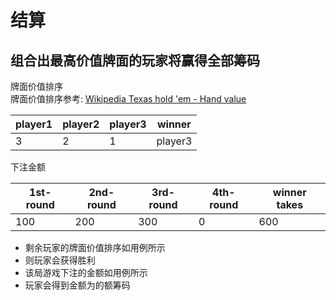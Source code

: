 # 结算

## 组合出最高价值牌面的玩家将赢得全部筹码

牌面价值排序\
牌面价值排序参考: [Wikipedia Texas hold 'em - Hand value](https://en.wikipedia.org/wiki/Texas_hold_%27em#Hand_values)

|player1    |player2    |player3    |winner     |
|-----------|-----------|-----------|-----------|
|3          |2          |1          |player3    |

下注金额

|1st-round  |2nd-round  |3rd-round  |4th-round  |winner takes  |
|-----------|-----------|-----------|-----------|--------------|
|100        |200        |300        |0          |600           |

* 剩余玩家的牌面价值排序如用例所示
* 则<winner>玩家会获得胜利
* 该局游戏下注的金额如用例所示
* <winner>玩家会得到金额为<winner takes>的额筹码
